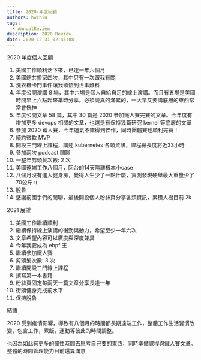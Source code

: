 ```yaml
---
title: 2020-年度回顧
authors: hwchiu
tags:
  - AnnualReview
description: 2020 Review
date: 2020-12-31 02:45:08
---
```


2020 年度個人回顧

1. 美國工作順利活下來，已達一年六個月
2. 美國總共搬家四次，其中只有一次跟我有關
3. 洗衣機卡門事件讓我領悟到世事難料
5. 年度公開演講 8 場，其中六場是個人自給自足的線上演講。而且有五場是美國時間早上六點起來準時分享。必須說真的滿累的，一大早又要講底層的東西常常會恍神
6. 年度公開文章 58 篇，其中 30 篇是 2020 參加鐵人賽完賽的文章。今年度有增加更多 devops 相關的文章，也還是有保持幾篇研究 kernel 等底層的文章
8. 參加 2020 鐵人賽，今年運氣不錯得到佳作，同時團體賽也順利完賽！
9. 續約微軟 MVP
10. 開設三門線上課程，講述 kubernetes 各類資訊，課程總長度將近33小時
11. 參加兩次 podcast 閒聊
12. 一整年剪頭髮次數: 2 次
13. 美國遠端工作八個月，回台的14天隔離根本小case
14. 八個月沒有進入健身房，覺得人生少了一點什麼，實測發現硬舉最大重量少了70公斤 :(
15. 脫魯
16. 感謝前國手們的閒聊，最後開設個人粉絲頁分享各類資訊，累積人樹目前 2k


2021 展望

1. 美國工作繼續順利
2. 繼續保持線上演講的衝勁與動力，希望至少一年六次
3. 文章希望內容可以廣度與深度兼具
4. 今年我要成為 ebpf 王
5. 繼續參加鐵人賽
6. 剪頭髮次數: 3 次
7. 繼續開設三門線上課程
8. 撰寫第一本書籍
9. 粉絲頁固定每兩天一篇文章分享長達一年
10. 街頭健身完成前水平
11. 保持脫魯

結語

2020 受到疫情影響，導致有八個月的時間都長期遠端工作，整體工作生活習慣改變，包含工作，煮飯，運動等彼此的時間調整。

也因為如此有更多的彈性時間去思考自己要的東西，同時準備課程與鐵人賽文章。整體的時間管理能力目前還算滿意
